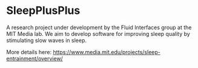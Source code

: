 # SleepPlusPlus

A research project under development by the Fluid Interfaces group at the MIT Media lab. We aim to develop software for improving sleep quality by stimulating slow waves in sleep.

More details here: https://www.media.mit.edu/projects/sleep-entrainment/overview/


